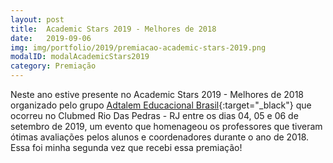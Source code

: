 ```yaml
---
layout: post
title:  Academic Stars 2019 - Melhores de 2018
date:   2019-09-06
img: img/portfolio/2019/premiacao-academic-stars-2019.png
modalID: modalAcademicStars2019
category: Premiação
---
```


Neste ano estive presente no Academic Stars 2019 - Melhores de 2018 organizado pelo grupo [Adtalem Educacional Brasil][adtalem]{:target="_black"} que ocorreu no Clubmed Rio Das Pedras - RJ entre os dias 04, 05 e 06 de setembro de 2019, um evento que homenageou os professores que tiveram ótimas avaliações pelos alunos e coordenadores durante o ano de 2018. Essa foi minha segunda vez que recebi essa premiação!


[adtalem]: https://adtalembrasil.com.br/
